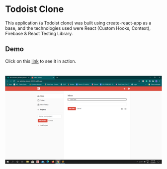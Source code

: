 # Todoist Clone

This application (a Todoist clone) was built using create-react-app as a base, and the technologies used were React (Custom Hooks, Context), Firebase & React Testing Library.

## Demo

Click on this [link](https://admiring-beaver-439333.netlify.app/) to see it in action.

![alt text](/public/images/todoist.png)
=======

